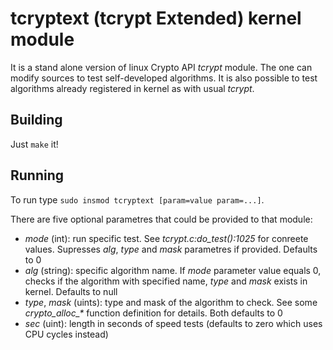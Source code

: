 # tcryptext (tcrypt Extended) kernel module

It is a stand alone version of linux Crypto API _tcrypt_ module. The one can modify sources to test self-developed algorithms. It is also possible to test algorithms already registered in kernel as with usual _tcrypt_.

## Building

Just `make` it!

## Running

To run type `sudo insmod tcryptext [param=value param=...]`.

There are five optional parametres that could be provided to that module:

* _mode_ (int): run specific test. See _tcrypt.c:do_test():1025_ for conreete values. Supresses _alg_, _type_ and _mask_ parametres if provided. Defaults to 0
* _alg_ (string): specific algorithm name. If _mode_ parameter value equals 0, checks if the algorithm with specified name, _type_ and _mask_ exists in kernel. Defaults to null
* _type_, _mask_ (uints): type and mask of the algorithm to check. See some *crypto_alloc_\** function definition for details. Both defaults to 0
* _sec_ (uint): length in seconds of speed tests (defaults to zero which uses CPU cycles instead)